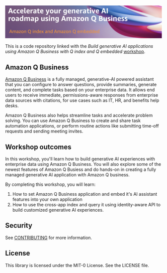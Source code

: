 ![Q Biz ISV Hero](./images/q-isv-workshop-front.png)

This is a code repository linked with the _Build generative AI applications using Amazon Q Business with Q index and Q embedded_ [workshop](https://catalog.us-east-1.prod.workshops.aws/workshops/1bc34548-5bb2-4b49-b048-d79dcd4ba611).

## Amazon Q Business

[Amazon Q Business](https://docs.aws.amazon.com/amazonq/latest/qbusiness-ug/what-is.html) is a fully managed, generative-AI powered assistant that you can configure to answer questions, provide summaries, generate content, and complete tasks based on your enterprise data. It allows end users to receive immediate, permissions-aware responses from enterprise data sources with citations, for use cases such as IT, HR, and benefits help desks.

Amazon Q Business also helps streamline tasks and accelerate problem solving. You can use Amazon Q Business to create and share task automation applications, or perform routine actions like submitting time-off requests and sending meeting invites.

## Workshop outcomes

In this workshop, you'll learn how to build generative AI experiences with enterprise data using Amazon Q Business. You will also explore some of the newest features of Amazon Q Busiess and do hands-on in creating a fully managed generative AI application with Amazon Q business.

By completing this workshop, you will learn:

1. How to set Amazon Q Business application and embed it's AI assistant features into your own application
2. How to use the cross-app index and query it using identity-aware API to build customized generative AI experiences.


## Security

See [CONTRIBUTING](CONTRIBUTING.md#security-issue-notifications) for more information.

## License

This library is licensed under the MIT-0 License. See the LICENSE file.


